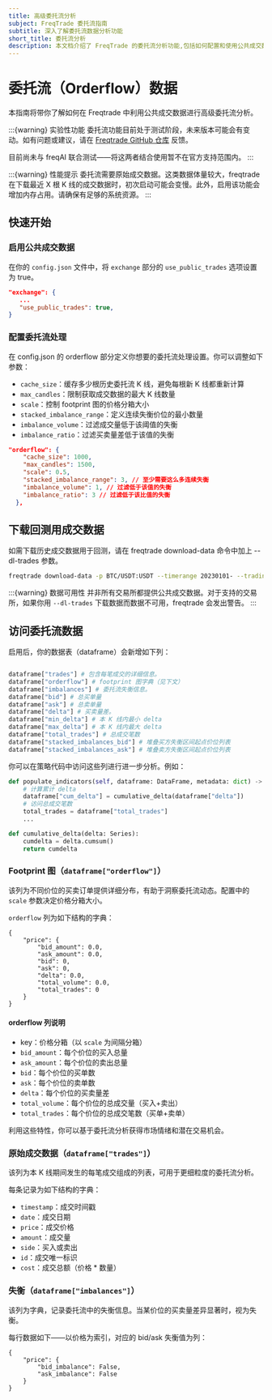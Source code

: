 ```yaml
---
title: 高级委托流分析
subject: FreqTrade 委托流指南
subtitle: 深入了解委托流数据分析功能
short_title: 委托流分析
description: 本文档介绍了 FreqTrade 的委托流分析功能,包括如何配置和使用公共成交数据进行高级委托流分析。
---
```


# 委托流（Orderflow）数据

本指南将带你了解如何在 Freqtrade 中利用公共成交数据进行高级委托流分析。

:::{warning} 实验性功能
委托流功能目前处于测试阶段，未来版本可能会有变动。如有问题或建议，请在 [Freqtrade GitHub 仓库](https://github.com/freqtrade/freqtrade/issues) 反馈。

目前尚未与 freqAI 联合测试——将这两者结合使用暂不在官方支持范围内。
:::

:::{warning} 性能提示
委托流需要原始成交数据。这类数据体量较大，freqtrade 在下载最近 X 根 K 线的成交数据时，初次启动可能会变慢。此外，启用该功能会增加内存占用。请确保有足够的系统资源。
:::

## 快速开始

### 启用公共成交数据

在你的 `config.json` 文件中，将 `exchange` 部分的 `use_public_trades` 选项设置为 true。

```json
"exchange": {
   ...
   "use_public_trades": true,
}
```

### 配置委托流处理

在 config.json 的 orderflow 部分定义你想要的委托流处理设置。你可以调整如下参数：

- `cache_size`：缓存多少根历史委托流 K 线，避免每根新 K 线都重新计算
- `max_candles`：限制获取成交数据的最大 K 线数量
- `scale`：控制 footprint 图的价格分箱大小
- `stacked_imbalance_range`：定义连续失衡价位的最小数量
- `imbalance_volume`：过滤成交量低于该阈值的失衡
- `imbalance_ratio`：过滤买卖量差低于该值的失衡

```json
"orderflow": {
    "cache_size": 1000, 
    "max_candles": 1500, 
    "scale": 0.5, 
    "stacked_imbalance_range": 3, // 至少需要这么多连续失衡
    "imbalance_volume": 1, // 过滤低于该值的失衡
    "imbalance_ratio": 3 // 过滤低于该比值的失衡
  },
```

## 下载回测用成交数据

如需下载历史成交数据用于回测，请在 freqtrade download-data 命令中加上 --dl-trades 参数。

```bash
freqtrade download-data -p BTC/USDT:USDT --timerange 20230101- --trading-mode futures --timeframes 5m --dl-trades
```

:::{warning} 数据可用性
并非所有交易所都提供公共成交数据。对于支持的交易所，如果你用 `--dl-trades` 下载数据而数据不可用，freqtrade 会发出警告。
:::

## 访问委托流数据

启用后，你的数据表（dataframe）会新增如下列：

```python

dataframe["trades"] # 包含每笔成交的详细信息。
dataframe["orderflow"] # footprint 图字典（见下文）
dataframe["imbalances"] # 委托流失衡信息。
dataframe["bid"] # 总买单量
dataframe["ask"] # 总卖单量
dataframe["delta"] # 买卖量差。
dataframe["min_delta"] # 本 K 线内最小 delta
dataframe["max_delta"] # 本 K 线内最大 delta
dataframe["total_trades"] # 总成交笔数
dataframe["stacked_imbalances_bid"] # 堆叠买方失衡区间起点价位列表
dataframe["stacked_imbalances_ask"] # 堆叠卖方失衡区间起点价位列表
```

你可以在策略代码中访问这些列进行进一步分析。例如：

```python
def populate_indicators(self, dataframe: DataFrame, metadata: dict) -> DataFrame:
    # 计算累计 delta
    dataframe["cum_delta"] = cumulative_delta(dataframe["delta"])
    # 访问总成交笔数
    total_trades = dataframe["total_trades"]
    ...

def cumulative_delta(delta: Series):
    cumdelta = delta.cumsum()
    return cumdelta

```

### Footprint 图（`dataframe["orderflow"]`）

该列为不同价位的买卖订单提供详细分布，有助于洞察委托流动态。配置中的 `scale` 参数决定价格分箱大小。

`orderflow` 列为如下结构的字典：

``` output
{
    "price": {
        "bid_amount": 0.0,
        "ask_amount": 0.0,
        "bid": 0,
        "ask": 0,
        "delta": 0.0,
        "total_volume": 0.0,
        "total_trades": 0
    }
}
```

#### orderflow 列说明

- key：价格分箱（以 `scale` 为间隔分箱）
- `bid_amount`：每个价位的买入总量
- `ask_amount`：每个价位的卖出总量
- `bid`：每个价位的买单数
- `ask`：每个价位的卖单数
- `delta`：每个价位的买卖量差
- `total_volume`：每个价位的总成交量（买入+卖出）
- `total_trades`：每个价位的总成交笔数（买单+卖单）

利用这些特性，你可以基于委托流分析获得市场情绪和潜在交易机会。

### 原始成交数据（`dataframe["trades"]`）

该列为本 K 线期间发生的每笔成交组成的列表，可用于更细粒度的委托流分析。

每条记录为如下结构的字典：

- `timestamp`：成交时间戳
- `date`：成交日期
- `price`：成交价格
- `amount`：成交量
- `side`：买入或卖出
- `id`：成交唯一标识
- `cost`：成交总额（价格 * 数量）

### 失衡（`dataframe["imbalances"]`）

该列为字典，记录委托流中的失衡信息。当某价位的买卖量差异显著时，视为失衡。

每行数据如下——以价格为索引，对应的 bid/ask 失衡值为列：

``` output
{
    "price": {
        "bid_imbalance": False,
        "ask_imbalance": False
    }
}
```
